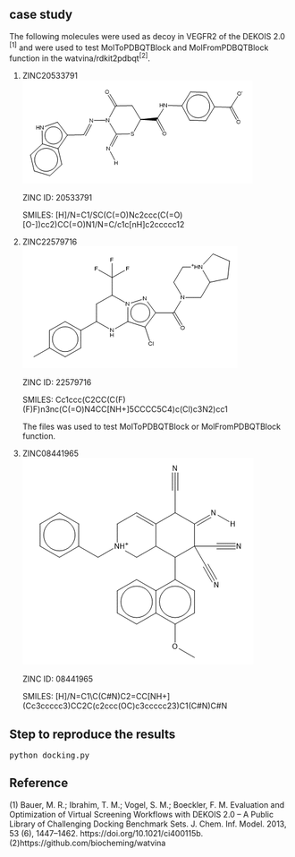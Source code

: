 <h2>case study</h2>
<p>The following molecules were used as decoy in VEGFR2 of the DEKOIS 2.0 <sup>[1]</sup> and were used to test MolToPDBQTBlock and MolFromPDBQTBlock function in the <a ref='https://github.com/biocheming/watvina'>watvina/rdkit2pdbqt</a><sup>[2]</sup>. </p>
<ol>
<li>ZINC20533791</li>
<img src='https://github.com/gkxiao/pdbqt_sample/blob/main/ZINC20533791.png' alt="ZINC20533791">
<p>ZINC ID: 20533791</p>
<p>SMILES: [H]/N=C1/SC(C(=O)Nc2ccc(C(=O)[O-])cc2)CC(=O)N1/N=C/c1c[nH]c2ccccc12</p>
<li>ZINC22579716</li>
<img src='https://github.com/gkxiao/pdbqt_sample/blob/main/ZINC22579716.png' alt="ZINC22579716">
<p>ZINC ID: 22579716</p>
<p>SMILES: Cc1ccc(C2CC(C(F)(F)F)n3nc(C(=O)N4CC[NH+]5CCCC5C4)c(Cl)c3N2)cc1</p>
<p>The files was used to test MolToPDBQTBlock or MolFromPDBQTBlock function.</p>
<li>ZINC08441965</li>
<img src='https://github.com/gkxiao/pdbqt_sample/blob/main/ZINC08441965.png' alt="ZINC22579716">
<p>ZINC ID: 08441965</p>
<p>SMILES: [H]/N=C1\C(C#N)C2=CC[NH+](Cc3ccccc3)CC2C(c2ccc(OC)c3ccccc23)C1(C#N)C#N</p>
</ol>
<h2>Step to reproduce the results</h2>
<pre line="1" lang="python">
python docking.py
</pre>

<h2>Reference</h2>
(1) Bauer, M. R.; Ibrahim, T. M.; Vogel, S. M.; Boeckler, F. M. Evaluation and Optimization of Virtual Screening Workflows with DEKOIS 2.0 – A Public Library of Challenging Docking Benchmark Sets. J. Chem. Inf. Model. 2013, 53 (6), 1447–1462. https://doi.org/10.1021/ci400115b.
(2)https://github.com/biocheming/watvina
